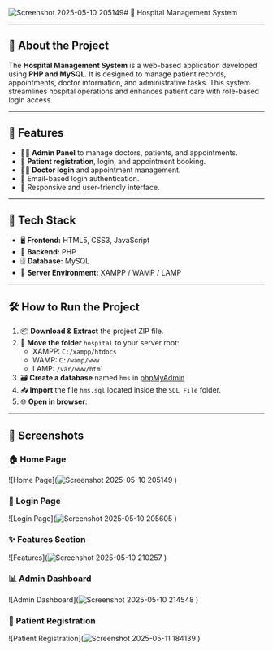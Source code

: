 ![Screenshot 2025-05-10 205149](https://github.com/user-attachments/assets/27620ed7-1030-4593-ac7f-0a8d61f2953e)# 🏥 Hospital Management System

---

## 📌 About the Project

The **Hospital Management System** is a web-based application developed using **PHP and MySQL**. It is designed to manage patient records, appointments, doctor information, and administrative tasks. This system streamlines hospital operations and enhances patient care with role-based login access.

---

## 🚀 Features

- 🧑‍⚕️ **Admin Panel** to manage doctors, patients, and appointments.
- 🧾 **Patient registration**, login, and appointment booking.
- 👨‍⚕️ **Doctor login** and appointment management.
- 📧 Email-based login authentication.
- 📱 Responsive and user-friendly interface.

---

## 🧰 Tech Stack

- 🖥️ **Frontend:** HTML5, CSS3, JavaScript  
- 🔧 **Backend:** PHP  
- 🗄️ **Database:** MySQL  
- 🧪 **Server Environment:** XAMPP / WAMP / LAMP

---

## 🛠️ How to Run the Project

1. 📦 **Download & Extract** the project ZIP file.
2. 📁 **Move the folder** `hospital` to your server root:
   - XAMPP: `C:/xampp/htdocs`
   - WAMP: `C:/wamp/www`
   - LAMP: `/var/www/html`
3. 🗃️ **Create a database** named `hms` in [phpMyAdmin](http://localhost/phpmyadmin)
4. 📥 **Import** the file `hms.sql` located inside the `SQL File` folder.
5. 🌐 **Open in browser**:

---
## 📸 Screenshots

### 🏠 Home Page
![Home Page](![Screenshot 2025-05-10 205149](https://github.com/user-attachments/assets/59b31769-26da-4f35-9b50-2ac244192f48)
)

### 🔐 Login Page
![Login Page](![Screenshot 2025-05-10 205605](https://github.com/user-attachments/assets/3b61d116-4fb9-47d9-b3b7-ecee13500f49)
)

### ✨ Features Section
![Features](![Screenshot 2025-05-10 210257](https://github.com/user-attachments/assets/610416ff-8e06-412c-bf66-7cd38bf0e2bf)
)

### 📊 Admin Dashboard
![Admin Dashboard](![Screenshot 2025-05-10 214548](https://github.com/user-attachments/assets/f627e081-5757-4c82-98b6-ab36cb3fee22)
)

### 🧾 Patient Registration
![Patient Registration](![Screenshot 2025-05-11 184139](https://github.com/user-attachments/assets/88ace918-ece2-43d8-9624-6ec9925e4f65)
)

